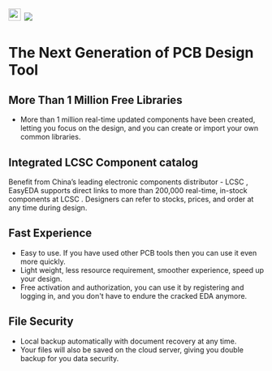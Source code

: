 ﻿# <img src="https://cdn.jsdelivr.net/gh/w0/au-packages/easyeda/icon.png" width="24" height="24"/> [![](https://img.shields.io/chocolatey/v/easyeda.svg?color=green&label=easyeda)](https://chocolatey.org/packages/easyeda)

# The Next Generation of PCB Design Tool

## More Than 1 Million Free Libraries
  - More than 1 million real-time updated components have been created,
letting you focus on the design, and you can create or import your own common libraries.

## Integrated LCSC Component catalog
Benefit from China’s leading electronic components distributor - LCSC ,
EasyEDA supports direct links to more than 200,000 real-time, in-stock components at LCSC .
Designers can refer to stocks, prices, and order at any time during design. 

## Fast Experience
  - Easy to use. If you have used other PCB tools then you can use it even more quickly.
  - Light weight, less resource requirement, smoother experience, speed up your design.
  - Free activation and authorization, you can use it by registering and logging in, and you don't have to endure the cracked EDA anymore.


## File Security
  - Local backup automatically with document recovery at any time.
  - Your files will also be saved on the cloud server, giving you double backup for you data security.
